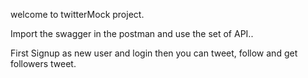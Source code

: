 welcome to twitterMock project.

Import the swagger in the postman and use the set of API..

First Signup as new user and login then you can tweet, follow and get followers tweet.
